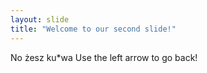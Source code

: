 ```yaml
---
layout: slide
title: "Welcome to our second slide!"
---
```

No żesz ku*wa
Use the left arrow to go back!
